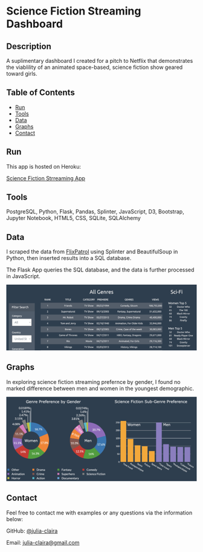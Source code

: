 # Science Fiction Streaming Dashboard

## Description 

A suplimentary dashboard I created for a pitch to Netflix that demonstrates the viablility of an animated space-based, science fiction show geared toward girls.



## Table of Contents
* [Run](#Results)
* [Tools](#Tools)
* [Data](#Data)
* [Graphs](#Graphs)
* [Contact](#Contact)



## Run

This app is hosted on Heroku:

[Science Fiction Strreaming App](https://sci-fi-dashboard.herokuapp.com/)


## Tools

PostgreSQL, Python, Flask, Pandas, Splinter, JavaScript, D3, Bootstrap, Jupyter Notebook, HTML5, CSS, SQLite, SQLAlchemy



## Data

I scraped the data from [FlixPatrol](https://www.flixpatrol.com) using Splinter and BeautifulSoup in Python, then inserted results into a SQL database.

The Flask App queries the SQL database, and the data is further processed in JavaScript.

![Sample Graph](images/data1.jpg)



## Graphs

In exploring science fiction streaming prefernce by gender, I found no marked difference between men and women in the youngest demographic.

![Sample Graph](images/graph1.jpg)




## Contact

Feel free to contact me with examples or any questions via the information below:

GitHub: [@julia-claira](https://api.github.com/users/julia-claira)

Email: julia-claira@gmail.com
